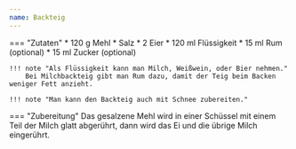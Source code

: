 ```yaml
---
name: Backteig
---
```

=== "Zutaten"
    * 120 g Mehl
    * Salz
    * 2 Eier
    * 120 ml Flüssigkeit
    * 15 ml Rum (optional)
    * 15 ml Zucker (optional)

    !!! note "Als Flüssigkeit kann man Milch, Weißwein, oder Bier nehmen."
        Bei Milchbackteig gibt man Rum dazu, damit der Teig beim Backen weniger Fett anzieht.

    !!! note "Man kann den Backteig auch mit Schnee zubereiten."

=== "Zubereitung"
    Das gesalzene Mehl wird in einer Schüssel mit einem Teil der Milch glatt abgerührt, dann wird das Ei und die übrige Milch eingerührt.

[^müller_walser]:
    {{ cite.müller_walser_mein_erstes_kochbuch }}
    34.
